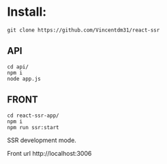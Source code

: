 # Install:

```
git clone https://github.com/Vincentdm31/react-ssr

```

## API
```
cd api/
npm i
node app.js
```

## FRONT
```
cd react-ssr-app/
npm i
npm run ssr:start
```

SSR development mode.

Front url 
http://localhost:3006
